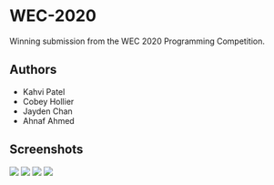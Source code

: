 # WEC-2020
Winning submission from the WEC 2020 Programming Competition.

## Authors
* Kahvi Patel
* Cobey Hollier
* Jayden Chan
* Ahnaf Ahmed

## Screenshots

![](https://i.imgur.com/CRlWAuo.png)
![](https://i.imgur.com/m5rPAHL.png)
![](https://i.imgur.com/Ml1NRoF.png)
![](https://i.imgur.com/EQqmxgU.png)
